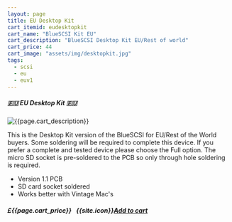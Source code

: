 ```yaml
---
layout: page
title: EU Desktop Kit
cart_itemid: eudesktopkit
cart_name: "BlueSCSI Kit EU"
cart_description: "BlueSCSI Desktop Kit EU/Rest of world"
cart_price: 44
cart_image: "assets/img/desktopkit.jpg"
tags: 
  - scsi
  - eu
  - euv1
---
```


##### 🇪🇺 EU Desktop Kit 🇪🇺

![{{page.cart_description}}]({{page.cart_image}})

This is the Desktop Kit version of the BlueSCSI for EU/Rest of the World buyers. Some soldering will be required to complete this device. If you prefer a complete and tested device please choose the Full option. The micro SD socket is pre-soldered to the PCB so only through hole soldering is required.

* Version 1.1 PCB
* SD card socket soldered
* Works better with Vintage Mac's 

##### £{{page.cart_price}} &nbsp; {{site.icon}}[Add to cart](/cart#{{page.cart_itemid}})